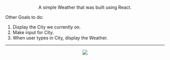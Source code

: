 <p align="center"/>A simple Weather that was built using React.

Other Goals to do:

1. Display the City we currently on.
2. Make input for City.
3. When user types in City, display the Weather.
------

<p align="center">
  <img src="https://cdn.discordapp.com/attachments/897994953907666954/934135899489464410/unknown.png"/>
</p>
